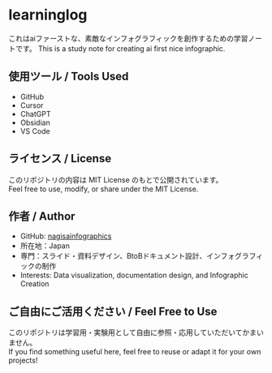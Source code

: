 # learninglog

これはaiファーストな、素敵なインフォグラフィックを創作するための学習ノートです。
This is a study note for creating ai first nice infographic.

## 使用ツール / Tools Used

- GitHub
- Cursor
- ChatGPT
- Obsidian
- VS Code

## ライセンス / License

このリポジトリの内容は MIT License のもとで公開されています。  
Feel free to use, modify, or share under the MIT License.


## 作者 / Author

- GitHub: [nagisainfographics](https://github.com/nagisainfographics)
- 所在地：Japan
- 専門：スライド・資料デザイン、BtoBドキュメント設計、インフォグラフィックの制作 
- Interests: Data visualization, documentation design, and Infographic Creation


## ご自由にご活用ください / Feel Free to Use

このリポジトリは学習用・実験用として自由に参照・応用していただいてかまいません。  
If you find something useful here, feel free to reuse or adapt it for your own projects!

